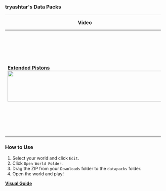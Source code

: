 ### tryashtar's Data Packs

|Video|Download & Description|
|---|---|
|[**Extended Pistons**<br/><img src="https://i.imgur.com/Nu10VEo.png" width="500" height="100">](https://youtu.be/L0xaLmQx5SI)|<br/>[**⇩** Download ExtendedPistons.zip](https://minhaskamal.github.io/DownGit/#/home?url=https://github.com/tryashtar/datapacks/tree/master/ExtendedPistons&rootDirectory=false)<br/>Craft extendable pistons with a dispenser and a rabbit's foot. Put pistons in the first slot to set its length, then power it to push blocks and entities farther than you can with a regular piston. You can even push container blocks like chests!|

### How to Use
1. Select your world and click `Edit`.
2. Click `Open World Folder`.
3. Drag the ZIP from your `Downloads` folder to the `datapacks` folder.
4. Open the world and play!

[**Visual Guide**](https://imgur.com/a/tZ3QfzS)
